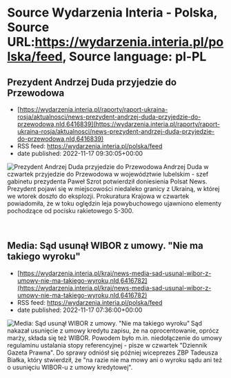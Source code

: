 # Source Wydarzenia Interia - Polska, Source URL:https://wydarzenia.interia.pl/polska/feed, Source language: pl-PL

## Prezydent Andrzej Duda przyjedzie do Przewodowa
 - [https://wydarzenia.interia.pl/raporty/raport-ukraina-rosja/aktualnosci/news-prezydent-andrzej-duda-przyjedzie-do-przewodowa,nId,6416839](https://wydarzenia.interia.pl/raporty/raport-ukraina-rosja/aktualnosci/news-prezydent-andrzej-duda-przyjedzie-do-przewodowa,nId,6416839)
 - RSS feed: https://wydarzenia.interia.pl/polska/feed
 - date published: 2022-11-17 09:30:05+00:00

<p><a href="https://wydarzenia.interia.pl/raporty/raport-ukraina-rosja/aktualnosci/news-prezydent-andrzej-duda-przyjedzie-do-przewodowa,nId,6416839"><img align="left" alt="Prezydent Andrzej Duda przyjedzie do Przewodowa" src="https://i.iplsc.com/prezydent-andrzej-duda-przyjedzie-do-przewodowa/000GCPL7N015OYTB-C321.jpg" /></a>Andrzej Duda w czwartek przyjedzie do Przewodowa w województwie lubelskim - szef gabinetu prezydenta Paweł Szrot potwierdził doniesienia Polsat News. Prezydent pojawi się w miejscowości niedaleko granicy z Ukrainą, w której we wtorek doszło do eksplozji. Prokuratura Krajowa w czwartek powiadomiła, że w toku oględzin leja powybuchowego ujawniono elementy pochodzące od pocisku rakietowego S-300.</p><br clear="all" />

## Media: Sąd usunął WIBOR z umowy. "Nie ma takiego wyroku"
 - [https://wydarzenia.interia.pl/kraj/news-media-sad-usunal-wibor-z-umowy-nie-ma-takiego-wyroku,nId,6416782](https://wydarzenia.interia.pl/kraj/news-media-sad-usunal-wibor-z-umowy-nie-ma-takiego-wyroku,nId,6416782)
 - RSS feed: https://wydarzenia.interia.pl/polska/feed
 - date published: 2022-11-17 07:36:00+00:00

<p><a href="https://wydarzenia.interia.pl/kraj/news-media-sad-usunal-wibor-z-umowy-nie-ma-takiego-wyroku,nId,6416782"><img align="left" alt="Media: Sąd usunął WIBOR z umowy. &quot;Nie ma takiego wyroku&quot;" src="https://i.iplsc.com/media-sad-usunal-wibor-z-umowy-nie-ma-takiego-wyroku/000GANNFRXCYRYL3-C321.jpg" /></a>Sąd nakazał usunięcie z umowy kredytu zapisu, że na oprocentowanie, oprócz marży, składa się też WIBOR. Powodem było m.in. niedołączenie do umowy regulaminu ustalania stopy referencyjnej - pisze w czwartek &quot;Dziennik Gazeta Prawna&quot;. Do sprawy odniósł się później wiceprezes ZBP Tadeusza Białka, który stwierdził, że &quot;na razie nie ma mowy ani o wyroku sądu ani też o usunięciu WIBOR-u z umowy kredytowej&quot;.</p><br clear="all" />
